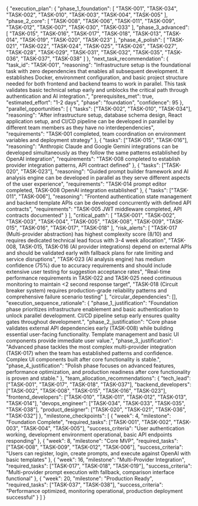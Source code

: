 {
 "execution_plan": {
   "phase_1_foundation": [
     "TASK-001",
     "TASK-034", 
     "TASK-002",
     "TASK-010",
     "TASK-003",
     "TASK-004",
     "TASK-005"
   ],
   "phase_2_core": [
     "TASK-008",
     "TASK-006",
     "TASK-011",
     "TASK-009",
     "TASK-012",
     "TASK-007",
     "TASK-030",
     "TASK-033"
   ],
   "phase_3_advanced": [
     "TASK-015",
     "TASK-016", 
     "TASK-017",
     "TASK-018",
     "TASK-013",
     "TASK-014",
     "TASK-019",
     "TASK-020",
     "TASK-023"
   ],
   "phase_4_polish": [
     "TASK-021",
     "TASK-022",
     "TASK-024",
     "TASK-025",
     "TASK-026",
     "TASK-027",
     "TASK-028",
     "TASK-029",
     "TASK-031",
     "TASK-032",
     "TASK-035",
     "TASK-036",
     "TASK-037",
     "TASK-038"
   ]
 },
 "next_task_recommendation": {
   "task_id": "TASK-001",
   "reasoning": "Infrastructure setup is the foundational task with zero dependencies that enables all subsequent development. It establishes Docker, environment configuration, and basic project structure needed for both frontend and backend teams to work in parallel. This task validates basic technical setup early and unblocks the critical path through authentication and AI integration.",
   "prerequisites_met": true,
   "estimated_effort": "1-2 days",
   "phase": "foundation",
   "confidence": 95
 },
 "parallel_opportunities": [
   {
     "tasks": ["TASK-002", "TASK-010", "TASK-034"],
     "reasoning": "After infrastructure setup, database schema design, React application setup, and CI/CD pipeline can be developed in parallel by different team members as they have no interdependencies",
     "requirements": "TASK-001 completed, team coordination on environment variables and deployment strategy"
   },
   {
     "tasks": ["TASK-015", "TASK-016"],
     "reasoning": "Anthropic Claude and Google Gemini integrations can be developed simultaneously as they follow the same patterns established by OpenAI integration",
     "requirements": "TASK-008 completed to establish provider integration patterns, API contract defined"
   },
   {
     "tasks": ["TASK-020", "TASK-023"],
     "reasoning": "Guided prompt builder framework and AI analysis engine can be developed in parallel as they serve different aspects of the user experience",
     "requirements": "TASK-014 prompt editor completed, TASK-008 OpenAI integration established"
   },
   {
     "tasks": ["TASK-011", "TASK-006"],
     "reasoning": "Frontend authentication state management and backend template APIs can be developed concurrently with defined API contracts",
     "requirements": "TASK-005 JWT middleware completed, API contracts documented"
   }
 ],
 "critical_path": [
   "TASK-001",
   "TASK-002", 
   "TASK-003",
   "TASK-004",
   "TASK-005",
   "TASK-008",
   "TASK-009",
   "TASK-015",
   "TASK-016",
   "TASK-017",
   "TASK-018"
 ],
 "risk_alerts": [
   "TASK-017 (Multi-provider abstraction) has highest complexity score (8/10) and requires dedicated technical lead focus with 3-4 week allocation",
   "TASK-008, TASK-015, TASK-016 (AI provider integrations) depend on external APIs and should be validated early with fallback plans for rate limiting and service disruptions",
   "TASK-023 (AI analysis engine) has medium confidence (75%) due to accuracy requirements and should include extensive user testing for suggestion acceptance rates",
   "Real-time performance requirements in TASK-022 and TASK-025 need continuous monitoring to maintain <2 second response target",
   "TASK-018 (Circuit breaker system) requires production-grade reliability patterns and comprehensive failure scenario testing"
 ],
 "circular_dependencies": [],
 "execution_sequence_rationale": {
   "phase_1_justification": "Foundation phase prioritizes infrastructure enablement and basic authentication to unlock parallel development. CI/CD pipeline setup early ensures quality gates throughout development.",
   "phase_2_justification": "Core phase validates external API dependencies early (TASK-008) while building essential user-facing functionality. Template management and basic UI components provide immediate user value.",
   "phase_3_justification": "Advanced phase tackles the most complex multi-provider integration (TASK-017) when the team has established patterns and confidence. Complex UI components built after core functionality is stable.",
   "phase_4_justification": "Polish phase focuses on advanced features, performance optimization, and production readiness after core functionality is proven and stable."
 },
 "team_allocation_recommendations": {
   "tech_lead": ["TASK-001", "TASK-017", "TASK-018", "TASK-037"],
   "backend_developers": ["TASK-002", "TASK-008", "TASK-015", "TASK-016", "TASK-023"],
   "frontend_developers": ["TASK-010", "TASK-011", "TASK-012", "TASK-013", "TASK-014"],
   "devops_engineer": ["TASK-034", "TASK-033", "TASK-035", "TASK-038"],
   "product_designer": ["TASK-020", "TASK-021", "TASK-036", "TASK-032"]
 },
 "milestone_checkpoints": [
   {
     "week": 4,
     "milestone": "Foundation Complete",
     "required_tasks": ["TASK-001", "TASK-002", "TASK-003", "TASK-004", "TASK-005"],
     "success_criteria": "User authentication working, development environment operational, basic API endpoints responding"
   },
   {
     "week": 8,
     "milestone": "Core MVP",
     "required_tasks": ["TASK-008", "TASK-009", "TASK-012", "TASK-006"],
     "success_criteria": "Users can register, login, create prompts, and execute against OpenAI with basic templates"
   },
   {
     "week": 16,
     "milestone": "Multi-Provider Integration",
     "required_tasks": ["TASK-017", "TASK-018", "TASK-019"],
     "success_criteria": "Multi-provider prompt execution with fallback, comparison interface functional"
   },
   {
     "week": 20,
     "milestone": "Production Ready",
     "required_tasks": ["TASK-037", "TASK-038"],
     "success_criteria": "Performance optimized, monitoring operational, production deployment successful"
   }
 ]
}